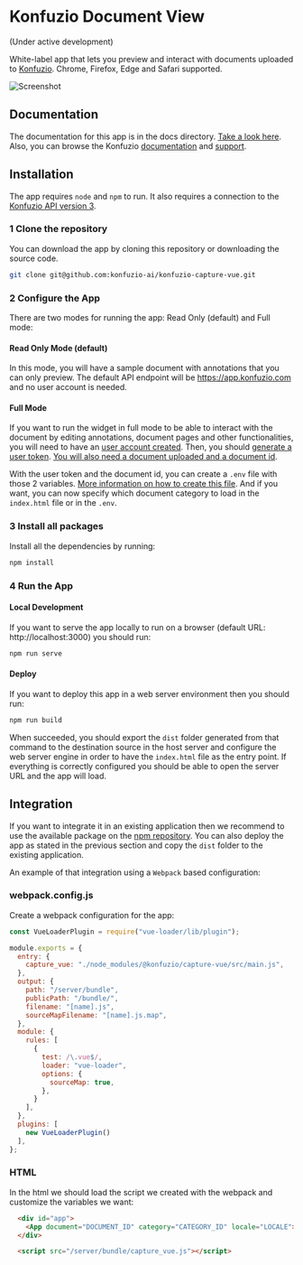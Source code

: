 # Konfuzio Document View

(Under active development)

White-label app that lets you preview and interact with documents uploaded to [Konfuzio](https://konfuzio.com). Chrome, Firefox, Edge and Safari supported.

![Screenshot](http://raw.githubusercontent.com/konfuzio-ai/konfuzio-capture-vue/main/screenshot.png)

## Documentation

The documentation for this app is in the docs directory. [Take a look here](docs/README.md).
Also, you can browse the Konfuzio [documentation](https://dev.konfuzio.com/) and [support](https://help.konfuzio.com/).

## Installation

The app requires `node` and `npm` to run. It also requires a connection to the [Konfuzio API version 3](https://app.konfuzio.com/v3/swagger/).

### 1 Clone the repository

You can download the app by cloning this repository or downloading the source code.
```bash
git clone git@github.com:konfuzio-ai/konfuzio-capture-vue.git
```

### 2 Configure the App

There are two modes for running the app: Read Only (default) and Full mode:

#### Read Only Mode (default)

In this mode, you will have a sample document with annotations that you can only preview. The default API endpoint will be https://app.konfuzio.com and no user account is needed.

#### Full Mode

If you want to run the widget in full mode to be able to interact with the document by editing annotations, document pages and other functionalities, you will need to have an [user account created](docs/README.md#create-an-user-account). Then, you should [generate a user token](docs/README.md#generate-user-token).
[You will also need a document uploaded and a document id](docs/README.md#upload-document--get-document-id).

With the user token and the document id, you can create a `.env` file with those 2 variables. [More information on how to create this file](docs/README.md#creating-a-env). And if you want, you can now specify which document category to load in the `index.html` file or in the `.env`. 

### 3 Install all packages

Install all the dependencies by running:

```bash
npm install
```

### 4 Run the App

#### Local Development

If you want to serve the app locally to run on a browser (default URL: http://localhost:3000) you should run:

```bash
npm run serve
```

#### Deploy

If you want to deploy this app in a web server environment then you should run:
```bash
npm run build
```

When succeeded, you should export the `dist` folder generated from that command to the destination source in the host server and configure the web server engine in order to have the `index.html` file as the entry point. If everything is correctly configured you should be able to open the server URL and the app will load.

## Integration

If you want to integrate it in an existing application then we recommend to use the available package on the [npm repository](https://www.npmjs.com/package/@konfuzio/capture-vue).
You can also deploy the app as stated in the previous section and copy the `dist` folder to the existing application.

An example of that integration using a `Webpack` based configuration:

### webpack.config.js

Create a webpack configuration for the app:

```javascript
const VueLoaderPlugin = require("vue-loader/lib/plugin");

module.exports = {
  entry: {
    capture_vue: "./node_modules/@konfuzio/capture-vue/src/main.js",
  },
  output: {
    path: "/server/bundle",
    publicPath: "/bundle/",
    filename: "[name].js",
    sourceMapFilename: "[name].js.map",
  },
  module: {
    rules: [
      {
        test: /\.vue$/,
        loader: "vue-loader",
        options: {
          sourceMap: true,
        },
      }
    ],
  },
  plugins: [
    new VueLoaderPlugin()
  ],
};
```

### HTML

In the html we should load the script we created with the webpack and customize the variables we want:

```html
  <div id="app">
    <App document="DOCUMENT_ID" category="CATEGORY_ID" locale="LOCALE"></App>
  </div>

  <script src="/server/bundle/capture_vue.js"></script>
```



